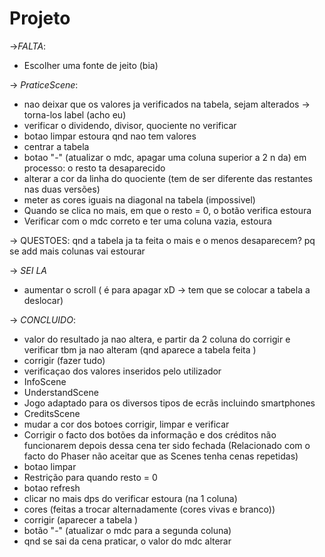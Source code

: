 # Projeto
->*FALTA*:
* Escolher uma fonte de jeito (bia) 

-> *PraticeScene*:
* nao deixar que os valores ja verificados na tabela, sejam alterados -> torna-los label  (acho eu) 
* verificar o dividendo, divisor, quociente no verificar 
* botao limpar estoura qnd nao tem valores 
* centrar a tabela 
* botao "-" (atualizar o mdc, apagar uma coluna superior a 2 n da) em processo: o resto ta desaparecido
* alterar a cor da linha do quociente (tem de ser diferente das restantes nas duas versões)
* meter as cores iguais na diagonal na tabela (impossivel) 
* Quando se clica no mais, em que o resto = 0, o botão verifica estoura
* Verificar com o mdc correto e ter uma coluna vazia, estoura 

-> QUESTOES: 
qnd a tabela ja ta feita o mais e o menos desaparecem? pq se add mais colunas vai estourar
 

-> *SEI LA* 
* aumentar o scroll ( é para apagar xD -> tem que se colocar a tabela a deslocar)

-> *CONCLUIDO*:
* valor do resultado ja nao altera, e partir da 2 coluna do corrigir e verificar tbm ja nao alteram (qnd aparece a tabela feita ) 
* corrigir (fazer tudo)
* verificaçao dos valores inseridos pelo utilizador     
* InfoScene 
* UnderstandScene
* Jogo adaptado para os diversos tipos de ecrãs incluindo smartphones
*  CreditsScene
*  mudar a cor dos botoes corrigir, limpar e verificar
* Corrigir o facto dos botões da informação e dos créditos não funcionarem depois dessa cena ter sido fechada (Relacionado com o facto do Phaser não aceitar que as Scenes tenha cenas repetidas) 
* botao limpar 
* Restrição para quando resto = 0 
* botao refresh
* clicar no mais dps do verificar estoura (na 1 coluna)
* cores (feitas a trocar alternadamente (cores vivas e branco))
* corrigir (aparecer a tabela ) 
* botão "-" (atualizar o mdc para a segunda coluna)
* qnd se sai da cena praticar, o valor do mdc alterar
